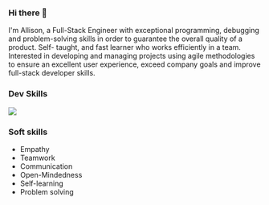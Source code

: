 ### Hi there 👋

   I'm Allison, a Full-Stack Engineer with exceptional programming, debugging and problem-solving skills
   in order to guarantee the overall quality of a product. Self-  taught, and fast learner who works efficiently in a team.
   Interested in developing and managing projects using agile methodologies to ensure an excellent user experience,
   exceed company goals and improve full-stack developer skills.


### Dev Skills

<p>
  <a href="https://skillicons.dev">
    <img src="https://skillicons.dev/icons?i=nodejs,express,nest,ruby,rails,python,django,java,spring,regex,mysql,postgresql,mongodb,firebase,redis,aws,gcp,docker,git,github,javascript,typescript,react,next,html,css,sass,bootstrap,figma,androidstudio" />
  </a>
</p>


### Soft skills
   - Empathy
   - Teamwork
   - Communication
   - Open-Mindedness
   - Self-learning
   - Problem solving
     

